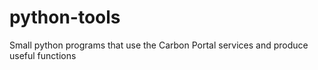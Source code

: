 # python-tools
Small python programs that use the Carbon Portal services and produce useful functions
